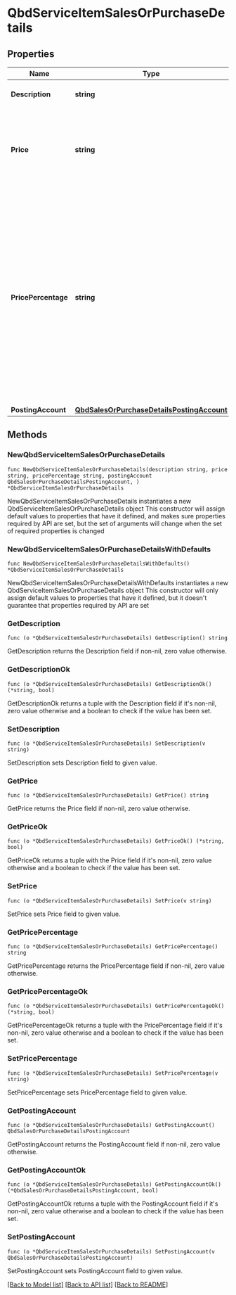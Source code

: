 # QbdServiceItemSalesOrPurchaseDetails

## Properties

Name | Type | Description | Notes
------------ | ------------- | ------------- | -------------
**Description** | **string** | A description of this item. | 
**Price** | **string** | The price at which this item is purchased or sold, represented as a decimal string. | 
**PricePercentage** | **string** | The price of this item expressed as a percentage, used instead of &#x60;price&#x60; when the item&#39;s cost is calculated as a percentage of another amount. For example, a service item that costs a percentage of another item&#39;s price. | 
**PostingAccount** | [**QbdSalesOrPurchaseDetailsPostingAccount**](QbdSalesOrPurchaseDetailsPostingAccount.md) |  | 

## Methods

### NewQbdServiceItemSalesOrPurchaseDetails

`func NewQbdServiceItemSalesOrPurchaseDetails(description string, price string, pricePercentage string, postingAccount QbdSalesOrPurchaseDetailsPostingAccount, ) *QbdServiceItemSalesOrPurchaseDetails`

NewQbdServiceItemSalesOrPurchaseDetails instantiates a new QbdServiceItemSalesOrPurchaseDetails object
This constructor will assign default values to properties that have it defined,
and makes sure properties required by API are set, but the set of arguments
will change when the set of required properties is changed

### NewQbdServiceItemSalesOrPurchaseDetailsWithDefaults

`func NewQbdServiceItemSalesOrPurchaseDetailsWithDefaults() *QbdServiceItemSalesOrPurchaseDetails`

NewQbdServiceItemSalesOrPurchaseDetailsWithDefaults instantiates a new QbdServiceItemSalesOrPurchaseDetails object
This constructor will only assign default values to properties that have it defined,
but it doesn't guarantee that properties required by API are set

### GetDescription

`func (o *QbdServiceItemSalesOrPurchaseDetails) GetDescription() string`

GetDescription returns the Description field if non-nil, zero value otherwise.

### GetDescriptionOk

`func (o *QbdServiceItemSalesOrPurchaseDetails) GetDescriptionOk() (*string, bool)`

GetDescriptionOk returns a tuple with the Description field if it's non-nil, zero value otherwise
and a boolean to check if the value has been set.

### SetDescription

`func (o *QbdServiceItemSalesOrPurchaseDetails) SetDescription(v string)`

SetDescription sets Description field to given value.


### GetPrice

`func (o *QbdServiceItemSalesOrPurchaseDetails) GetPrice() string`

GetPrice returns the Price field if non-nil, zero value otherwise.

### GetPriceOk

`func (o *QbdServiceItemSalesOrPurchaseDetails) GetPriceOk() (*string, bool)`

GetPriceOk returns a tuple with the Price field if it's non-nil, zero value otherwise
and a boolean to check if the value has been set.

### SetPrice

`func (o *QbdServiceItemSalesOrPurchaseDetails) SetPrice(v string)`

SetPrice sets Price field to given value.


### GetPricePercentage

`func (o *QbdServiceItemSalesOrPurchaseDetails) GetPricePercentage() string`

GetPricePercentage returns the PricePercentage field if non-nil, zero value otherwise.

### GetPricePercentageOk

`func (o *QbdServiceItemSalesOrPurchaseDetails) GetPricePercentageOk() (*string, bool)`

GetPricePercentageOk returns a tuple with the PricePercentage field if it's non-nil, zero value otherwise
and a boolean to check if the value has been set.

### SetPricePercentage

`func (o *QbdServiceItemSalesOrPurchaseDetails) SetPricePercentage(v string)`

SetPricePercentage sets PricePercentage field to given value.


### GetPostingAccount

`func (o *QbdServiceItemSalesOrPurchaseDetails) GetPostingAccount() QbdSalesOrPurchaseDetailsPostingAccount`

GetPostingAccount returns the PostingAccount field if non-nil, zero value otherwise.

### GetPostingAccountOk

`func (o *QbdServiceItemSalesOrPurchaseDetails) GetPostingAccountOk() (*QbdSalesOrPurchaseDetailsPostingAccount, bool)`

GetPostingAccountOk returns a tuple with the PostingAccount field if it's non-nil, zero value otherwise
and a boolean to check if the value has been set.

### SetPostingAccount

`func (o *QbdServiceItemSalesOrPurchaseDetails) SetPostingAccount(v QbdSalesOrPurchaseDetailsPostingAccount)`

SetPostingAccount sets PostingAccount field to given value.



[[Back to Model list]](../README.md#documentation-for-models) [[Back to API list]](../README.md#documentation-for-api-endpoints) [[Back to README]](../README.md)


